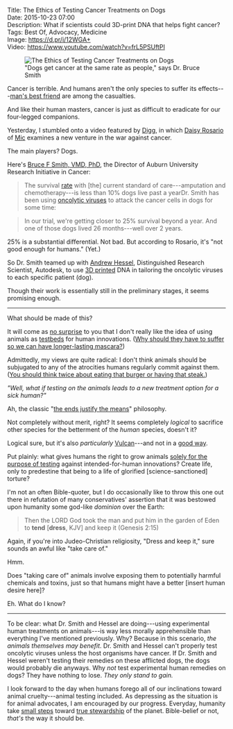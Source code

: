 Title: The Ethics of Testing Cancer Treatments on Dogs  
Date: 2015-10-23 07:00  
Description: What if scientists could 3D-print DNA that helps fight cancer?  
Tags: Best Of, Advocacy, Medicine  
Image: https://d.pr/i/12WGA+  
Video: https://www.youtube.com/watch?v=frL5PSUftPI  

<figure>
	<img src="https://d.pr/i/12WGA+" alt="The Ethics of Testing Cancer Treatments on Dogs" title="The Ethics of Testing Cancer Treatments on Dogs">
	<figcaption>"Dogs get cancer at the same rate as people," says Dr. Bruce Smith</figcaption>
</figure>

Cancer is terrible. And humans aren't the only species to suffer its effects---[man's best friend][1] are among the casualties.

And like their human masters, cancer is just as difficult to eradicate for our four-legged companions.

Yesterday, I stumbled onto a video featured by [Digg][2], in which [Daisy Rosario][3] of [Mic][4] examines a new venture in the war against cancer. 

The main players? Dogs. 

Here's [Bruce F Smith, VMD, PhD][5], the Director of Auburn University Research Initiative in Cancer:

> The survival [rate][6] with [the] current standard of care---amputation and chemotherapy---is less than 10% dogs live past a yearDr. Smith has been using [oncolytic viruses][7] to attack the cancer cells in dogs for some time:

> In our trial, we're getting closer to 25% survival beyond a year. And one of those dogs lived 26 months---well over 2 years.

25% is a substantial differential. Not bad. But according to Rosario, it's "not good enough for humans." (Yet.)

So Dr. Smith teamed up with [Andrew Hessel][8], Distinguished Research Scientist, Autodesk, to use [3D printed][9] DNA in tailoring the oncolytic viruses to each specific patient (dog).

Though their work is essentially still in the preliminary stages, it seems promising enough.

***

What should be made of this?

It will come as [no surprise][10] to you that I don't really like the idea of using animals as [testbeds][11] for human innovations. ([Why should they have to suffer so we can have longer-lasting mascara?][12]) 

Admittedly, my views are quite radical: I don't think animals should be subjugated to any of the atrocities humans regularly commit against them. ([You should think twice about eating that burger or having that steak.][13])

*"Well, what if testing on the animals leads to a new treatment option for a sick human?"*

Ah, the classic "[the ends justify the means][14]" philosophy. 

Not completely without merit, right? It seems completely *logical* to sacrifice other species for the betterment of the *human* species, doesn't it? 

Logical sure, but it's also *particularly* [Vulcan][15]---and not in a [good way][16].

Put plainly: what gives humans the right to grow animals [solely for the purpose of testing][17] against intended-for-human innovations? Create life, only to predestine  that being to a life of glorified [science-sanctioned] torture?

I'm not an often Bible-quoter, but I do occasionally like to throw this one out there in refutation of many conservatives' assertion that it was bestowed upon humanity some god-like *dominion* over the Earth:

> Then the LORD God took the man and put him in the garden of Eden to **tend** [**dress**, KJV] and keep it (Genesis 2:15)

Again, if you're into Judeo-Christian religiosity, "Dress and keep it," sure sounds an awful like "take care of." 

Hmm. 

Does "taking care of" animals involve exposing them to potentially harmful chemicals and toxins, just so that humans might have a better [insert human desire here]?

Eh. What do I know?

***

To be clear: what Dr. Smith and Hessel are doing---using experimental human treatments on animals---is way less morally apprehensible than everything I've mentioned previously. Why? Because in this scenario, *the animals themselves may benefit*. Dr. Smith and Hessel can't properly test oncolytic viruses unless the host organisms have cancer. If Dr. Smith and Hessel weren't testing their remedies on these afflicted dogs, the dogs would probably die anyways. Why *not* test experimental human remedies on dogs? They have nothing to lose. *They only stand to gain.*

I look forward to the day when humans forego all of our inclinations toward animal cruelty---animal testing included. As depressing as the situation is for animal advocates, I am encouraged by our progress. Everyday, humanity take [small steps][19] toward [true stewardship][20] of the planet. Bible-belief or not, *that's* the way it should be.

[1]: http://www.urbandictionary.com/define.php?term=Man%27s+Best+Friend&amp;defid=4026604 "Urban Dictionary: 'Man's Best Friend'"
[2]: http://digg.com/video/dogs-cancer-cure "Digg piece on testing cancer treatments on dogs"
[3]: http://twitter.com/itsdmr "Daisy Rosario's Twitter account"
[4]: http://mic.com "Mic"
[5]: https://www.avma.org/KB/Resources/Reference/BiomedicalResearch/highlight/Pages/Smith.aspx "Dr. Smith's profile"
[6]: [...]
[7]: https://en.wikipedia.org/wiki/Oncolytic_virus "Wikipedia: Oncolytic Virus"
[8]: http://autodeskresearch.com/people/andrewhessel "Andrew Hessel's profile"
[9]: https://en.wikipedia.org/wiki/3D_printing "Wikipedia: 3D Printing"
[10]: /tags/Animals "Posts tagged 'Animals'"
[11]: /2015/3/3/testing-allergy-remedies-on-animals-still "'Testing Allergy Remedies on Animals Still'"
[12]: http://www.humanesociety.org/issues/cosmetic_testing/qa/questions_answers.html "Human Society of the United States: Cosmetic Testing on Animals"
[13]: http://www.farmsanctuary.org/learn/factory-farming/ "Farm Sanctuary: Factory Farming"
[14]: https://en.wikipedia.org/wiki/Consequentialism "Wikipedia: Consequentialism"
[15]: https://en.wikipedia.org/wiki/Vulcan_(Star_Trek#Emotion) "Wikipedia: Vulcan Emotions"
[16]: https://www.youtube.com/watch?v=fHAOWLhrxhQ  "YouTube: Spock's Death - Star Trek II: The Wrath Of Khan"
[17]: https://en.wikipedia.org/wiki/Laboratory_mouse "Wikipedia: Laboratory mice"
[19]: http://www.humanesociety.org/about/departments/animals_research.html?credit=web_id93480558 "Human Society of the United States: Animals Research"
[20]: http://www.peta.org/action/stop-animals-being-killed-by-military/ "PETA petition to keep animals from being killed needlessly"